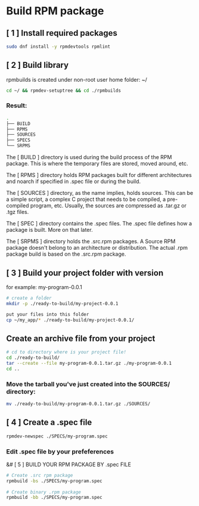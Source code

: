 # Build RPM package 

## [ 1 ] Install required packages

```sh
sudo dnf install -y rpmdevtools rpmlint
```

## [ 2 ] Build library
rpmbuilds is created under non-root user home folder: ~/

```sh
cd ~/ && rpmdev-setuptree && cd ./rpmbuilds
```

### Result:
```sh
.
├── BUILD
├── RPMS
├── SOURCES
├── SPECS
└── SRPMS
```

The [ BUILD ] directory is used during the build process of the RPM package. This is where the temporary files are stored, moved around, etc.

The [ RPMS ] directory holds RPM packages built for different architectures and noarch if specified in .spec file or during the build.

The [ SOURCES ] directory, as the name implies, holds sources. This can be a simple script, a complex C project that needs to be compiled, a pre-compiled program, etc. Usually, the sources are compressed as .tar.gz or .tgz files.

The [ SPEC ] directory contains the .spec files. The .spec file defines how a package is built. More on that later.

The [ SRPMS ] directory holds the .src.rpm packages. A Source RPM package doesn't belong to an architecture or distribution. The actual .rpm package build is based on the .src.rpm package.


## [ 3 ] Build your project folder with version
for example:  my-program-0.0.1

```sh
# create a folder
mkdir -p ./ready-to-build/my-project-0.0.1

put your files into this folder
cp ~/my_app/* ./ready-to-build/my-project-0.0.1/
```


## Create an archive file from your project

```sh
# cd to directory where is your project file!
cd ./ready-to-build/
tar --create --file my-program-0.0.1.tar.gz ./my-program-0.0.1
cd ..
```


### Move the tarball you've just created into the SOURCES/ directory:

```sh
mv ./ready-to-build/my-program-0.0.1.tar.gz ./SOURCES/
```


## [ 4 ] Create a .spec file

```sh
rpmdev-newspec ./SPECS/my-program.spec
```

### Edit .spec file by your prefeferences


&# [ 5 ] BUILD YOUR RPM PACKAGE BY .spec FILE

```sh
# Create .src rpm package
rpmbuild -bs ./SPECS/my-program.spec
 
# Create binary .rpm package 
rpmbuild -bb ./SPECS/my-program.spec
```

